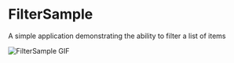 # FilterSample
A simple application demonstrating the ability to filter a list of items

<img src="http://gdurl.com/V25lZ" title="FilterSample GIF" />
